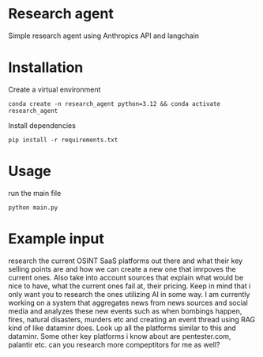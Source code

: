 # Research agent
Simple research agent using Anthropics API and langchain

# Installation
Create a virtual environment
```
conda create -n research_agent python=3.12 && conda activate research_agent
```
Install dependencies
```
pip install -r requirements.txt
```

# Usage
run the main file
```
python main.py
```

# Example input
research the current OSINT SaaS platforms out there and what their key selling points are and how we can create a new one that imrpoves the current ones. Also take into account sources that explain what would be nice to have, what the current ones fail at, their pricing. Keep in mind that i only want you to research the ones utilizing AI in some way. I am currently working on a system that aggregates news from news sources and social media and analyzes these new events such as when bombings happen, fires, natural disasters, murders etc and creating an event thread using RAG kind of like dataminr does. Look up all the platforms similar to this and dataminr. Some other key platforms i know about are pentester.com, palantir etc. can you research more compeptitors for me as well?